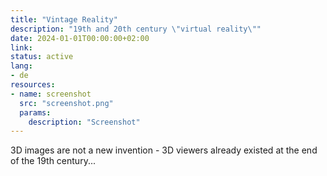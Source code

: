 ```yaml
---
title: "Vintage Reality"
description: "19th and 20th century \"virtual reality\""
date: 2024-01-01T00:00:00+02:00
link:
status: active
lang:
- de
resources:
- name: screenshot
  src: "screenshot.png"
  params:
    description: "Screenshot"
---
```


3D images are not a new invention - 3D viewers already existed at the end of the 19th century...
